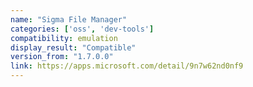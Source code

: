 ```yaml
---
name: "Sigma File Manager"
categories: ['oss', 'dev-tools']
compatibility: emulation
display_result: "Compatible"
version_from: "1.7.0.0"
link: https://apps.microsoft.com/detail/9n7w62nd0nf9
---
```

